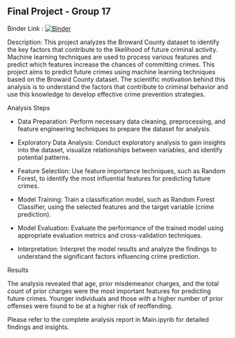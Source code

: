 ## Final Project - Group 17

Binder Link : 
[![Binder](https://mybinder.org/badge_logo.svg)](https://mybinder.org/v2/gh/UCB-stat-159-s23/project-Group17.git/HEAD)

Description: This project analyzes the Broward County dataset to identify the key factors that contribute to the likelihood of future criminal activity. Machine learning techniques are used to process various features and predict which features increase the chances of committing crimes. This project aims to predict future crimes using machine learning techniques based on the Broward County dataset. The scientific motivation behind this analysis is to understand the factors that contribute to criminal behavior and use this knowledge to develop effective crime prevention strategies.

Analysis Steps

* Data Preparation: Perform necessary data cleaning, preprocessing, and feature engineering techniques to prepare the dataset for analysis.

* Exploratory Data Analysis: Conduct exploratory analysis to gain insights into the dataset, visualize relationships between variables, and identify potential patterns.

* Feature Selection: Use feature importance techniques, such as Random Forest, to identify the most influential features for predicting future crimes.

* Model Training: Train a classification model, such as Random Forest Classifier, using the selected features and the target variable (crime prediction).

* Model Evaluation: Evaluate the performance of the trained model using appropriate evaluation metrics and cross-validation techniques.

* Interpretation: Interpret the model results and analyze the findings to understand the significant factors influencing crime prediction.

Results

The analysis revealed that age, prior misdemeanor charges, and the total count of prior charges were the most important features for predicting future crimes. Younger individuals and those with a higher number of prior offenses were found to be at a higher risk of reoffending.

Please refer to the complete analysis report in Main.ipynb for detailed findings and insights.